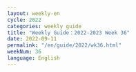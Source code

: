 ```yaml
---
layout: weekly-en
cycle: 2022
categories: weekly guide
title: "Weekly Guide：2022-2023 Week 36"
date: 2022-09-11
permalink: "/en/guide/2022/wk36.html"
weekNum: 36
language: English
---
```

